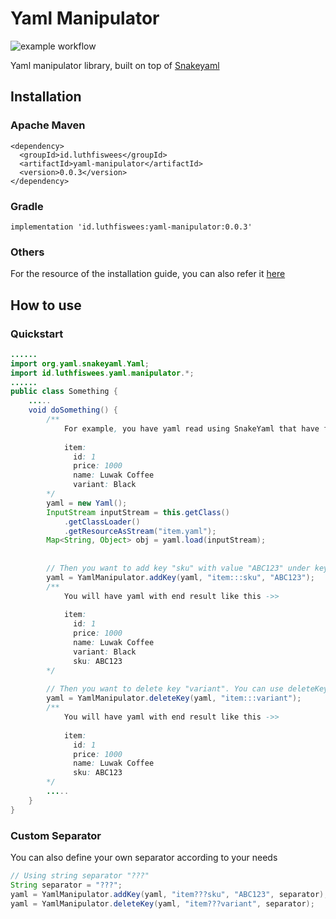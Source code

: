 # Yaml Manipulator
![example workflow](https://github.com/luthfiswees/yaml-manipulator/actions/workflows/gradle.yml/badge.svg)

Yaml manipulator library, built on top of [Snakeyaml](https://mvnrepository.com/artifact/org.yaml/snakeyaml)

## Installation

### Apache Maven
```
<dependency>
  <groupId>id.luthfiswees</groupId>
  <artifactId>yaml-manipulator</artifactId>
  <version>0.0.3</version>
</dependency>
```

### Gradle 
```
implementation 'id.luthfiswees:yaml-manipulator:0.0.3'
```

### Others
For the resource of the installation guide, you can also refer it [here](https://search.maven.org/artifact/id.luthfiswees/yaml-manipulator/0.0.3/jar)

## How to use

### Quickstart

```java
......
import org.yaml.snakeyaml.Yaml;
import id.luthfiswees.yaml.manipulator.*;
......
public class Something {
    .....
    void doSomething() {
        /**
            For example, you have yaml read using SnakeYaml that have form like this ->>
            
            item:
              id: 1
              price: 1000
              name: Luwak Coffee
              variant: Black
        */
        yaml = new Yaml();
        InputStream inputStream = this.getClass()
            .getClassLoader()
            .getResourceAsStream("item.yaml");
        Map<String, Object> obj = yaml.load(inputStream);
        
        
        // Then you want to add key "sku" with value "ABC123" under key "item". You can use addKey
        yaml = YamlManipulator.addKey(yaml, "item:::sku", "ABC123");
        /**
            You will have yaml with end result like this ->>
            
            item:
              id: 1
              price: 1000
              name: Luwak Coffee
              variant: Black
              sku: ABC123
        */
        
        // Then you want to delete key "variant". You can use deleteKey
        yaml = YamlManipulator.deleteKey(yaml, "item:::variant");
        /**
            You will have yaml with end result like this ->>
            
            item:
              id: 1
              price: 1000
              name: Luwak Coffee
              sku: ABC123
        */
        .....
    }
}
```

### Custom Separator
You can also define your own separator according to your needs
```java
// Using string separator "???"
String separator = "???";
yaml = YamlManipulator.addKey(yaml, "item???sku", "ABC123", separator);
yaml = YamlManipulator.deleteKey(yaml, "item???variant", separator);
```